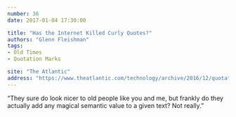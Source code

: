 ```yaml
---
number: 36
date: 2017-01-04 17:30:00

title: "Has the Internet Killed Curly Quotes?"
authors: "Glenn Fleishman"
tags:
- Old Times
- Quotation Marks

site: "The Atlantic"
address: "https://www.theatlantic.com/technology/archive/2016/12/quotation-mark-wars/511766/"
---
```


“They sure do look nicer to old people like you and me, but frankly do they actually add any magical semantic value to a given text? Not really.”
